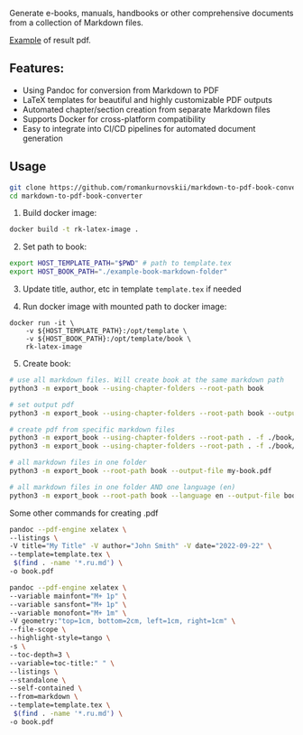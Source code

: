 Generate e-books, manuals, handbooks or other comprehensive documents from a collection of Markdown files.

[Example](https://romankurnovskii.com/handbooks/python-handbook.pdf) of result pdf.

## Features:

- Using Pandoc for conversion from Markdown to PDF
- LaTeX templates for beautiful and highly customizable PDF outputs
- Automated chapter/section creation from separate Markdown files
- Supports Docker for cross-platform compatibility
- Easy to integrate into CI/CD pipelines for automated document generation


## Usage

```sh
git clone https://github.com/romankurnovskii/markdown-to-pdf-book-converter.git
cd markdown-to-pdf-book-converter
```

1. Build docker image:

```sh
docker build -t rk-latex-image .
```

2. Set path to book:

```sh
export HOST_TEMPLATE_PATH="$PWD" # path to template.tex
export HOST_BOOK_PATH="./example-book-markdown-folder"
```

3. Update title, author, etc in template `template.tex` if needed


4. Run docker image with mounted path to docker image:

```
docker run -it \
    -v ${HOST_TEMPLATE_PATH}:/opt/template \
    -v ${HOST_BOOK_PATH}:/opt/template/book \
    rk-latex-image
```

5. Create book:

```sh
# use all markdown files. Will create book at the same markdown path 
python3 -m export_book --using-chapter-folders --root-path book

# set output pdf
python3 -m export_book --using-chapter-folders --root-path book --output-file book/my-book.pdf

# create pdf from specific markdown files
python3 -m export_book --using-chapter-folders --root-path . -f ./book/top-questions/_index.ru.md
python3 -m export_book --using-chapter-folders --root-path . -f ./book/file1.md ./book/file2.md

# all markdown files in one folder
python3 -m export_book --root-path book --output-file my-book.pdf

# all markdown files in one folder AND one language (en)
python3 -m export_book --root-path book --language en --output-file book/trading-indicators-handbook.pdf
```

Some other commands for creating .pdf

```sh
pandoc --pdf-engine xelatex \
--listings \
-V title="My Title" -V author="John Smith" -V date="2022-09-22" \
--template=template.tex \
 $(find . -name '*.ru.md') \
-o book.pdf

pandoc --pdf-engine xelatex \
--variable mainfont="M+ 1p" \
--variable sansfont="M+ 1p" \
--variable monofont="M+ 1m" \
-V geometry:"top=1cm, bottom=2cm, left=1cm, right=1cm" \
--file-scope \
--highlight-style=tango \
-s \
--toc-depth=3 \
--variable=toc-title:" " \
--listings \
--standalone \
--self-contained \
--from=markdown \
--template=template.tex \
 $(find . -name '*.ru.md') \
-o book.pdf
```
